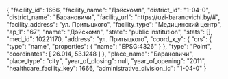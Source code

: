 {
    "facility_id": 1666,
    "facility_name": "Дэйскомп",
    "district_id": "1-04-0",
    "district_name": "Барановичи",
    "facility_url": "https:\/\/uzi-baranovichi.by\/#",
    "facility_address": "ул. Притыцкого",
    "facility_type": "Медицинский центр",
    "ap_1": "67",
    "name": "Дэйскомп",
    "state": "public institution",
    "stats": [],
    "med_id": 10221170,
    "address": "ул. Притыцкого",
    "coord_x_y": {
        "crs": {
            "type": "name",
            "properties": {
                "name": "EPSG:4326"
            }
        },
        "type": "Point",
        "coordinates": [
            26.014,
            53.1248
        ]
    },
    "place_name": "Барановичи",
    "place_type": "city",
    "year_of_closing": null,
    "year_of_opening": "2011",
    "healthcare_facility_key": 1666,
    "administrative_division_id": "1-04-0"
}